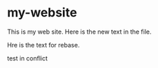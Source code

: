 # my-website
This is my web site.
Here is the new text in the file.

Hre is the text for rebase.

test in conflict

